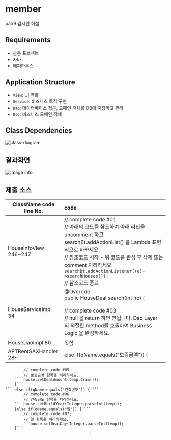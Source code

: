 # member

pair9 김시언 허설

## Requirements

- 관통 프로젝트
- 자바
- 해피하우스

## Application Structure

- `View`: UI 역할
- `Service`: 비즈니스 로직 구현
- `Dao`: 데이터베이스 접근, 도메인 객체를 DB에 저장하고 관리
- `Dto`: 비즈니스 도메인 객체

## Class Dependencies

![class-diagram](http://www.plantuml.com/plantuml/proxy?src=https://raw.githubusercontent.com/lcalmsky/member/master/class-diagram.puml)


## 결과화면
![image info](./img/00.PNG)


## 제출 소스
| ClassName  code line No. | code                                                         |
| ------------------------ | :----------------------------------------------------------- |
| HouseInfoView 246~247    | // complete code #01<br/>		// 아래의 코드를 참조하여 아래 라인을 uncomment 하고 searchBt.addActionList() 를 Lambda 표현식으로 바꾸세요.<br/>	// 참조코드 시작 - 위 코드를 완성 후 삭제 또는 comment 처리하세요.<br/> ```searchBt.addActionListener((e)->searchHouses());```<br/>	// 참조코드 종료<br/> |
| HouseServiceImpl 34      | @Override<br/>	public HouseDeal search(int no) {<br/>		<br/>		// complete code #03<br/>		// null 을 return 하면 안됩니다. Dao Layer 의 적절한 method를 호출하여 Business Logic 을 완성하세요.<br/>|
| HouseDaoImpl  80         | 못함                                                         |
| APTRentSAXHandler 28~    | else if(qName.equals("보증금액")) { 
			// complete code #05
			// 보증금액 항목을 처리하세요.
		```	house.setDealAmount(temp.trim());
		}```
	```	else if(qName.equals("건축년도")) { ```
			// complete code #06
			// 건축년도 항목을 처리하세요.
		```	house.setBuildYear(Integer.parseInt(temp));
		}else if(qName.equals("일")) { ```
			// complete code #07;
			// 일 항목을 처리하세요.
			```house.setDealDay(Integer.parseInt(temp));
		}```
                                         |

